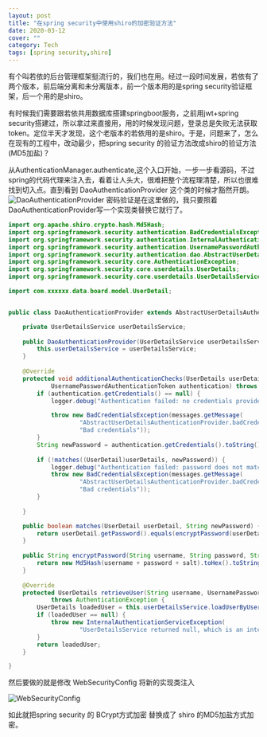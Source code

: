 ```yaml
---
layout: post
title: "在spring security中使用shiro的加密验证方法"
date: 2020-03-12
cover: ""
category: Tech
tags: [spring security,shiro]
---
```

有个叫若依的后台管理框架挺流行的，我们也在用。经过一段时间发展，若依有了两个版本，前后端分离和未分离版本，前一个版本用的是spring security验证框架，后一个用的是shiro。

有时候我们需要跟若依共用数据库搭建springboot服务，之前用jwt+spring security搭建过，所以拿过来直接用，用的时候发现问题，登录总是失败无法获取token。定位半天才发现，这个老版本的若依用的是shiro。于是，问题来了，怎么在现有的工程中，改动最少，把spring security 的验证方法改成shiro的验证方法(MD5加盐)？

从AuthenticationManager.authenticate,这个入口开始，一步一步看源码，不过spring的代码代理来注入去，看着让人头大，很难把整个流程理清楚，所以也很难找到切入点。直到看到 DaoAuthenticationProvider 这个类的时候才豁然开朗。
![DaoAuthenticationProvider](/pic/snapshot/20200312/1.jpg)
密码验证是在这里做的，我只要照着DaoAuthenticationProvider写一个实现类替换它就行了。

```java
import org.apache.shiro.crypto.hash.Md5Hash;
import org.springframework.security.authentication.BadCredentialsException;
import org.springframework.security.authentication.InternalAuthenticationServiceException;
import org.springframework.security.authentication.UsernamePasswordAuthenticationToken;
import org.springframework.security.authentication.dao.AbstractUserDetailsAuthenticationProvider;
import org.springframework.security.core.AuthenticationException;
import org.springframework.security.core.userdetails.UserDetails;
import org.springframework.security.core.userdetails.UserDetailsService;

import com.xxxxxx.data.board.model.UserDetail;


public class DaoAuthenticationProvider extends AbstractUserDetailsAuthenticationProvider{

	private UserDetailsService userDetailsService;
	
	public DaoAuthenticationProvider(UserDetailsService userDetailsService) {
		this.userDetailsService = userDetailsService;
	}
	
	@Override
	protected void additionalAuthenticationChecks(UserDetails userDetails,
			UsernamePasswordAuthenticationToken authentication) throws AuthenticationException {
		if (authentication.getCredentials() == null) {
			logger.debug("Authentication failed: no credentials provided");

			throw new BadCredentialsException(messages.getMessage(
					"AbstractUserDetailsAuthenticationProvider.badCredentials",
					"Bad credentials"));
		}
		String newPassword = authentication.getCredentials().toString();
		
		if (!matches((UserDetail)userDetails, newPassword)) {
			logger.debug("Authentication failed: password does not match stored value");
			throw new BadCredentialsException(messages.getMessage(
					"AbstractUserDetailsAuthenticationProvider.badCredentials",
					"Bad credentials"));
		}
		
	}

	public boolean matches(UserDetail userDetail, String newPassword) {
        return userDetail.getPassword().equals(encryptPassword(userDetail.getUsername(), newPassword, userDetail.getSalt()));
    }
 
	public String encryptPassword(String username, String password, String salt) {
        return new Md5Hash(username + password + salt).toHex().toString();
    }
	
	@Override
	protected UserDetails retrieveUser(String username, UsernamePasswordAuthenticationToken authentication)
			throws AuthenticationException {
		UserDetails loadedUser = this.userDetailsService.loadUserByUsername(username);
		if (loadedUser == null) {
			throw new InternalAuthenticationServiceException(
					"UserDetailsService returned null, which is an interface contract violation");
		}
		return loadedUser;
	}

}

```

然后要做的就是修改 WebSecurityConfig 将新的实现类注入

![WebSecurityConfig](/pic/snapshot/20200312/2.png)

如此就把spring security 的 BCrypt方式加密 替换成了 shiro 的MD5加盐方式加密。
